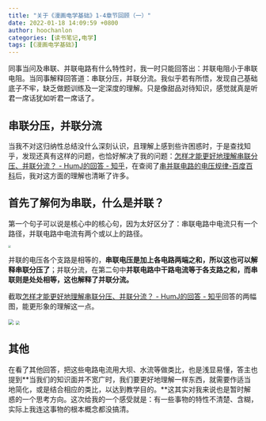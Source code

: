 ```yaml
---
title: "关于《漫画电学基础》1-4章节回顾（一）"
date: 2022-01-18 14:09:59 +0800
author: hoochanlon
categories: [读书笔记,电学]
tags: [《漫画电学基础》]
---
```


同事当问及串联、并联电路有什么特性时，我一时只能回答出：并联电阻小于串联电阻。当同事解释回答道：串联分压，并联分流。我似乎若有所悟，发现自己基础底子不牢，缺乏做题训练及一定深度的理解。只是像甜品对待知识，感觉就真是听君一席话犹如听君一席话了。 <!-- more -->

## 串联分压，并联分流

当我不对这归纳性总结没什么深刻认识，且理解上感到些许困惑时，于是查找知乎，发现还真有这样的问题，也恰好解决了我的问题：[怎样才能更好地理解串联分压、并联分流？ - HumJ的回答 - 知乎]( https://www.zhihu.com/question/57815383/answer/413056043)，在查阅了[串并联电路的电压规律-百度百科](https://baike.baidu.com/item/串并联电路的电压规律/1074457?fr=aladdin)后，我对这方面的理解也清晰了许多。

##  首先了解何为串联，什么是并联？

第一个句子可以说是核心中的核心句，因为太好区分了：串联电路中电流只有一个路径，并联电路中电流有两个或以上的路径。

<img src="https://s2.loli.net/2022/01/18/OGrC4bkoK23HYsX.png"  style="zoom: 33%;" />

并联的电压各个支路是相等的，**串联电压是加上各电路两端之和，所以这也可以解释串联分压了**；并联分流，在第二句中**并联电路中干路电流等于各支路之和，而串联则是处处相等，这也解释了并联分流。**

截取[怎样才能更好地理解串联分压、并联分流？ - HumJ的回答 - 知乎]( https://www.zhihu.com/question/57815383/answer/413056043)回答的两幅图，能更形象的理解这一点。

<img src="https://s2.loli.net/2022/01/18/dwuefLITbnAgPyq.png" style="zoom: 67%;" />

<img src="https://s2.loli.net/2022/01/18/UOQPBd5FGxEi7sY.png"  style="zoom: 50%;" />

## 其他

在看了其他回答，把这些电路电流用大坝、水流等做类比，也是浅显易懂，答主也提到**当我们的知识面并不宽广时，我们要更好地理解一样东西，就需要作适当地简化，或是结合相应的类比，以达到教学目的。**这其实对我来说也是暂时解惑的一个思考方向。这次给我的一个感受就是：有一些事物的特性不清楚、含糊，实际上我连这事物的根本概念都没搞清。


